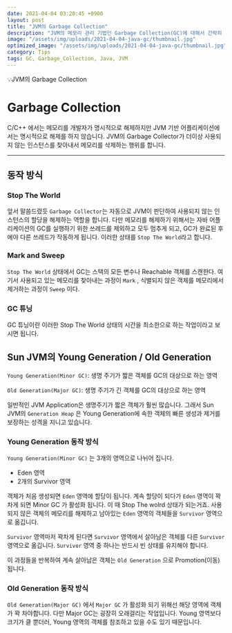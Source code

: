 ```yaml
---
date: 2021-04-04 03:20:45 +0900
layout: post
title: "JVM의 Garbage Collection"
description: "JVM의 메모리 관리 기법인 Garbage Collection(GC)에 대해서 간략히 정리합니다."
image: "/assets/img/uploads/2021-04-04-java-gc/thumbnail.jpg"
optimized_image: "/assets/img/uploads/2021-04-04-java-gc/thumbnail.jpg"
category: Tips
tags: GC, Garbage_Collection, Java, JVM
---
```


<p class="callout"> 💡JVM의 Garbage Collection </p>

# Garbage Collection
C/C++ 에서는 메모리를 개발자가 명시적으로 해제하지만 JVM 기반 어플리케이션에서는 명시적으로 해제를 하지 않습니다. JVM의 Garbage Collector가 더이상 사용되지 않는 인스턴스를 찾아내서 메모리를 삭제하는 행위를 합니다.

---

## 동작 방식
### Stop The World

앞서 말씀드렸듯 `Garbage Collector`는 자동으로 JVM이 판단하여 사용되지 않는 인스턴스의 할당을 해제하는 역할을 합니다. 다만 메모리를 해제하기 위해서는 자바 어플리케이션의 GC를 실행하기 위한 쓰레드를 제외하고 모두 멈추게 되고, GC가 완료된 후에야 다른 쓰레드가 작동하게 됩니다. 이러한 상태를 `Stop The World`라고 합니다.

### Mark and Sweep

`Stop The World`  상태에서 GC는 스택의 모든 변수나 Reachable 객체를 스캔한다. 여기서 사용되고 있는 메모리를 찾아내는 과정이 `Mark` , 식별되지 않은 객체를 메모리에서 제거하는 과정이 `Sweep` 이다.

### GC 튜닝

GC 튜닝이란 이러한 Stop The World 상태의 시간을 최소한으로 하는 작업이라고 보시면 됩니다.

## Sun JVM의 Young Generation / Old Generation

`Young Generation(Minor GC)`: 생명 주기가 짧은 객체를 GC의 대상으로 하는 영역

`Old Generation(Major GC)`: 생명 주기가 긴 객체를 GC의 대상으로 하는 영역

일반적인 JVM Application은 생명주기가 짧은 객체가 훨씬 많습니다. 그래서 Sun JVM의 `Generation Heap` 은 Young Generation에 속한 객체의 빠른 생성과 제거를 보장하는 성격을 지니고 있습니다.

### Young Generation 동작 방식

`Young Generation(Minor GC)` 는 3개의 영역으로 나뉘어 집니다.

- Eden 영역
- 2개의 Survivor 영역

객체가 처음 생성되면  `Eden` 영역에 할당이 됩니다. 계속 할당이 되다가  `Eden` 영역이 꽉차게 되면 Minor GC 가 활성화 됩니다. 이 때 Stop The wolrd 상태가 되는거죠. 사용되지 않은 객체의 메모리를 해제하고 남아있는 `Eden` 영역의 객체들을 `Survivor` 영역으로 옮깁니다.

`Survivor` 영역마저 꽉차게 된다면 `Survivor` 영역에서 살아남은 객체를 다른 `Survivor` 영역으로 옮깁니다. `Survivor` 영역 중 하나는 반드시 빈 상태를 유지해야 합니다.

이 과정들을 반복하여 계속 살아남은 객체는 `Old Generation` 으로 Promotion(이동) 됩니다.

### Old Generation 동작 방식

`Old Generation(Major GC)` 에서 `Major GC` 가 활성화 되기 위해선 해당 영역에 객체가 꽉 차야합니다. 다만 Major GC는 굉장히 오래걸리는 작업입니다. Young 영역보다 크기가 클 뿐더러, Young 영역의 객체를 참조하고 있을 수도 있기 때문입니다.
